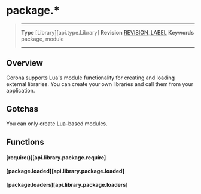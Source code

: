 # package.*

> --------------------- ------------------------------------------------------------------------------------------
> __Type__              [Library][api.type.Library]
> __Revision__          [REVISION_LABEL](REVISION_URL)
> __Keywords__          package, module
> --------------------- ------------------------------------------------------------------------------------------

## Overview

Corona supports Lua's module functionality for creating and loading external libraries. You can create your own libraries and call them from your application.


## Gotchas

You can only create Lua-based modules.


## Functions

#### [require()][api.library.package.require]

#### [package.loaded][api.library.package.loaded]

#### [package.loaders][api.library.package.loaders]
